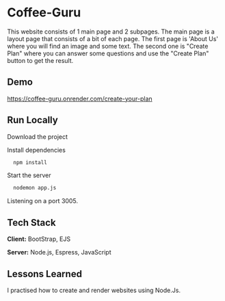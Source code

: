 
# Coffee-Guru

This website consists of 1 main page and 2 subpages. The main page is a layout page that consists of a bit of each page. The first page is 'About Us' where you will find an image and some text. The second one is "Create Plan" where you can answer some questions and use the "Create Plan" button to get the result.

## Demo

https://coffee-guru.onrender.com/create-your-plan

## Run Locally

Download the project

Install dependencies

```bash
  npm install
```

Start the server

```bash
  nodemon app.js
```
Listening on a port 3005.


## Tech Stack

**Client:** BootStrap, EJS

**Server:** Node.js, Espress, JavaScript


## Lessons Learned

I practised how to create and render websites using Node.Js. 

